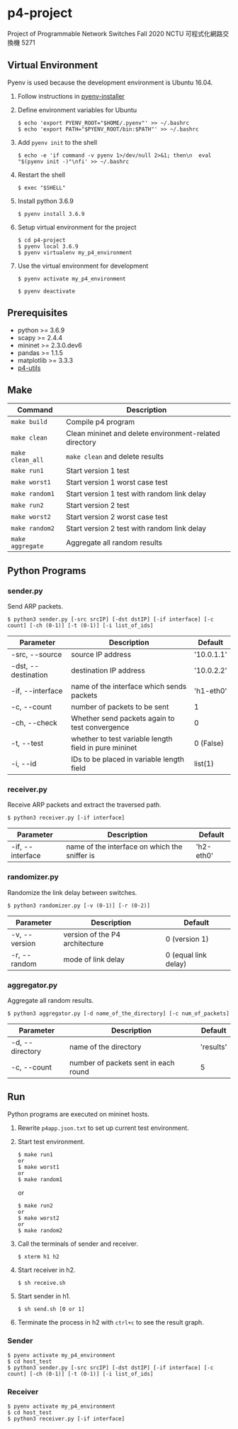 # p4-project
Project of Programmable Network Switches Fall 2020 NCTU 可程式化網路交換機 5271



## Virtual Environment  
Pyenv is used because the development environment is Ubuntu 16.04.  
1. Follow instructions in [pyenv-installer](https://github.com/pyenv/pyenv-installer)  

2. Define environment variables for Ubuntu  
    ```shell
    $ echo 'export PYENV_ROOT="$HOME/.pyenv"' >> ~/.bashrc
    $ echo 'export PATH="$PYENV_ROOT/bin:$PATH"' >> ~/.bashrc
    ```

3. Add `pyenv init` to the shell  
    ```shell
    $ echo -e 'if command -v pyenv 1>/dev/null 2>&1; then\n  eval "$(pyenv init -)"\nfi' >> ~/.bashrc
    ```

4. Restart the shell  
    ```shell
    $ exec "$SHELL"
    ```

5. Install python 3.6.9  
    ```shell
    $ pyenv install 3.6.9
    ```

6. Setup virtual environment for the project  
    ```shell
    $ cd p4-project
    $ pyenv local 3.6.9
    $ pyenv virtualenv my_p4_environment
    ```

7. Use the virtual environment for development  
    ```shell
    $ pyenv activate my_p4_environment
    ```
    ```shell
    $ pyenv deactivate
    ```



## Prerequisites
* python >= 3.6.9
* scapy >= 2.4.4
* mininet >= 2.3.0.dev6
* pandas >= 1.1.5
* matplotlib >= 3.3.3
* [p4-utils](https://github.com/nsg-ethz/p4-utils)



## Make
|Command|Description|
|---|---|
|`make build`|Compile p4 program|
|`make clean`|Clean mininet and delete environment-related directory|
|`make clean_all`|`make clean` and delete results|
|`make run1`|Start version 1 test|
|`make worst1`|Start version 1 worst case test|
|`make random1`|Start version 1 test with random link delay|
|`make run2`|Start version 2 test|
|`make worst2`|Start version 2 worst case test|
|`make random2`|Start version 2 test with random link delay|
|`make aggregate`|Aggregate all random results|



## Python Programs
### sender.py  
Send ARP packets.
```shell
$ python3 sender.py [-src srcIP] [-dst dstIP] [-if interface] [-c count] [-ch (0-1)] [-t (0-1)] [-i list_of_ids]
```
|Parameter|Description|Default|
|---|---|---|
|-src, --source|source IP address|'10.0.1.1'|
|-dst, --destination|destination IP address|'10.0.2.2'|
|-if, --interface|name of the interface which sends packets|'h1-eth0'|
|-c, --count|number of packets to be sent|1|
|-ch, --check|Whether send packets again to test convergence|0|
|-t, --test|whether to test variable length field in pure mininet|0 (False)|
|-i, --id|IDs to be placed in variable length field|list(1)|

### receiver.py  
Receive ARP packets and extract the traversed path.  
```shell
$ python3 receiver.py [-if interface]
```  
|Parameter|Description|Default|
|---|---|---|
|-if, --interface|name of the interface on which the sniffer is|'h2-eth0'|

### randomizer.py  
Randomize the link delay between switches.  
```shell
$ python3 randomizer.py [-v (0-1)] [-r (0-2)]
```
|Parameter|Description|Default|
|---|---|---|
|-v, --version|version of the P4 architecture|0 (version 1)|
|-r, --random|mode of link delay|0 (equal link delay)|

### aggregator.py  
Aggregate all random results.  
```shell
$ python3 aggregator.py [-d name_of_the_directory] [-c num_of_packets]
```  
|Parameter|Description|Default|
|---|---|---|
|-d, --directory|name of the directory|'results'|
|-c, --count|number of packets sent in each round|5|



## Run  
Python programs are executed on mininet hosts.

1. Rewrite `p4app.json.txt` to set up current test environment.

2. Start test environment.  
   ```shell
   $ make run1
   or
   $ make worst1
   or
   $ make random1
   ```  
   or  
   ```shell
   $ make run2
   or
   $ make worst2
   or
   $ make random2
   ```

3. Call the terminals of sender and receiver.
   ```shell
   $ xterm h1 h2
   ```

4. Start receiver in h2.
   ```shell
   $ sh receive.sh
   ```

5. Start sender in h1.
   ```shell
   $ sh send.sh [0 or 1]
   ```

6. Terminate the process in h2 with `ctrl+c` to see the result graph.

### Sender  
   ```shell
   $ pyenv activate my_p4_environment
   $ cd host_test
   $ python3 sender.py [-src srcIP] [-dst dstIP] [-if interface] [-c count] [-ch (0-1)] [-t (0-1)] [-i list_of_ids]
   ```

### Receiver  
   ```shell
   $ pyenv activate my_p4_environment
   $ cd host_test
   $ python3 receiver.py [-if interface]
   ```
